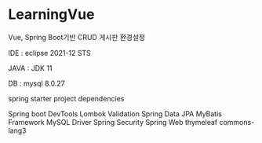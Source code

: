 # LearningVue
Vue, Spring Boot기반 CRUD 게시판
환경설정

IDE : eclipse 2021-12 STS

JAVA : JDK 11

DB : mysql 8.0.27

spring starter project dependencies

Spring boot DevTools
Lombok
Validation
Spring Data JPA
MyBatis Framework
MySQL Driver
Spring Security
Spring Web
thymeleaf
commons-lang3
